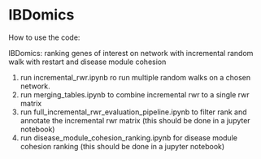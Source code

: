# IBDomics


How to use the code:


IBDomics: ranking genes of interest on network with incremental random walk with restart and disease module cohesion
1) run incremental_rwr.ipynb  ro run multiple random walks on a chosen network. 
2) run merging_tables.ipynb to combine incremental rwr to a single rwr matrix
3) run full_incremental_rwr_evaluation_pipeline.ipynb to filter rank and annotate the incremental rwr matrix (this should be done in a jupyter notebook)
4) run disease_module_cohesion_ranking.ipynb for disease module cohesion ranking (this should be done in a jupyter notebook)
